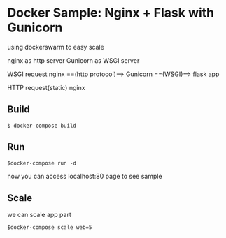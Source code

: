 # Docker Sample: Nginx + Flask with Gunicorn

using dockerswarm to easy scale

nginx as http server
Gunicorn as WSGI server


WSGI request
    nginx ==(http protocol)==> Gunicorn ==(WSGI)==> flask app

HTTP request(static)
    nginx

## Build

```
$ docker-compose build
```

## Run

```
$docker-compose run -d
```

now you can access localhost:80 page to see sample

## Scale

we can scale app part

```
$docker-compose scale web=5
```




